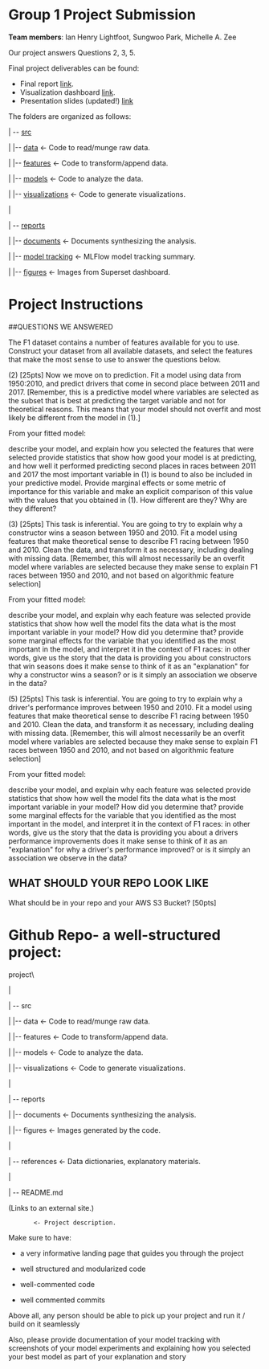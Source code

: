 # Group 1 Project Submission

**Team members**: Ian Henry Lightfoot, Sungwoo Park, Michelle A. Zee

Our project answers Questions 2, 3, 5. 

Final project deliverables can be found:
* Final report [link](https://docs.google.com/document/d/1r9--d895eDUfna46R_dUtVNab29V3w1jxeD70dXCdtU/edit?usp=sharing).
* Visualization dashboard [link](http://ec2-3-84-157-243.compute-1.amazonaws.com:8088/r/33).
* Presentation slides (updated!) [link](https://docs.google.com/presentation/d/1N9R94djlO4Y3IC7WHYJ2YJnBG_CjNYiH5ZXTs52JPcY/edit?usp=sharing)

The folders are organized as follows:


| -- [src](/src)

|     |-- [data](/src/date)            <- Code to read/munge raw data.

|     |-- [features](/src/features)        <- Code to transform/append data.

|     |-- [models](/src/models)          <- Code to analyze the data.

|     |-- [visualizations](/src/models)  <- Code to generate visualizations.

|

| -- [reports](/reports)

|     |-- [documents](/reports/documents)       <- Documents synthesizing the analysis.

|     |-- [model tracking](/reports/model_tracking) <- MLFlow model tracking summary.

|     |-- [figures](reports/figures)         <- Images from Superset dashboard.







# Project Instructions
##QUESTIONS WE ANSWERED

The F1 dataset contains a number of features available for you to use. Construct your dataset from all available datasets, and select the features that make the most sense to use to answer the questions below.

 

(2) [25pts] Now we move on to prediction. Fit a model using data from 1950:2010, and predict drivers that come in second place between 2011 and 2017. [Remember, this is a predictive model where variables are selected as the subset that is best at predicting the target variable and not for theoretical reasons. This means that your model should not overfit and most likely be different from the model in (1).]

From your fitted model:

describe your model, and explain how you selected the features that were selected
provide statistics that show how good your model is at predicting, and how well it performed predicting second places in races between 2011 and 2017
the most important variable in (1) is bound to also be included in your predictive model. Provide marginal effects or some metric of importance for this variable and make an explicit comparison of this value with the values that you obtained in (1). How different are they? Why are they different?
 


(3) [25pts] This task is inferential. You are going to try to explain why a constructor wins a season between 1950 and 2010. Fit a model using features that make theoretical sense to describe F1 racing between 1950 and 2010. Clean the data, and transform it as necessary, including dealing with missing data. [Remember, this will almost necessarily be an overfit model where variables are selected because they make sense to explain F1 races between 1950 and 2010, and not based on algorithmic feature selection]

From your fitted model:

describe your model, and explain why each feature was selected
provide statistics that show how well the model fits the data
what is the most important variable in your model? How did you determine that?
provide some marginal effects for the variable that you identified as the most important in the model, and interpret it in the context of F1 races: in other words, give us the story that the data is providing you about constructors that win seasons
does it make sense to think of it as an "explanation" for why a constructor wins a season? or is it simply an association we observe in the data?
 


(5) [25pts] This task is inferential. You are going to try to explain why a driver's performance improves between 1950 and 2010. Fit a model using features that make theoretical sense to describe F1 racing between 1950 and 2010. Clean the data, and transform it as necessary, including dealing with missing data. [Remember, this will almost necessarily be an overfit model where variables are selected because they make sense to explain F1 races between 1950 and 2010, and not based on algorithmic feature selection]

From your fitted model:

describe your model, and explain why each feature was selected
provide statistics that show how well the model fits the data
what is the most important variable in your model? How did you determine that?
provide some marginal effects for the variable that you identified as the most important in the model, and interpret it in the context of F1 races: in other words, give us the story that the data is providing you about a drivers performance improvements
does it make sense to think of it as an "explanation" for why a driver's performance improved? or is it simply an association we observe in the data?
 
 

## WHAT SHOULD YOUR REPO LOOK LIKE

What should be in your repo and your AWS S3 Bucket? [50pts]

# Github Repo- a well-structured project:

project\

|

| -- src

|     |-- data            <- Code to read/munge raw data.

|     |-- features        <- Code to transform/append data.

|     |-- models          <- Code to analyze the data.

|     |-- visualizations  <- Code to generate visualizations.

|

| -- reports

|     |-- documents       <- Documents synthesizing the analysis.

|     |-- figures         <- Images generated by the code.

|

| -- references           <- Data dictionaries, explanatory materials.

|

| -- README.md

 (Links to an external site.)

           <- Project description.

Make sure to have:

- a very informative landing page that guides you through the project

- well structured and modularized code

- well-commented code

- well commented commits

Above all, any person should be able to pick up your project and run it / build on it seamlessly

Also, please provide documentation of your model tracking with screenshots of your model experiments and explaining how you selected your best model as part of your explanation and story
